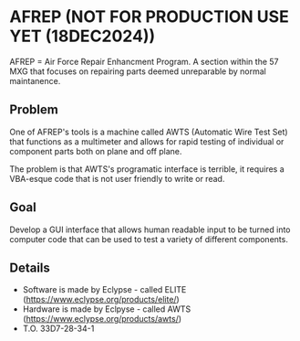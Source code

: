 

# AFREP (NOT FOR PRODUCTION USE YET (18DEC2024)) 

AFREP = Air Force Repair Enhancment Program. A section within the 57 MXG that focuses on repairing parts deemed unreparable by normal maintanence. 

## Problem

One of AFREP's tools is a machine called AWTS (Automatic Wire Test Set) that functions as a multimeter and allows for rapid testing of individual or component parts both on plane and off plane. 

The problem is that AWTS's programatic interface is terrible, it requires a VBA-esque code that is not user friendly to write or read. 

## Goal

Develop a GUI interface that allows human readable input to be turned into computer code that can be used to test a variety of different components. 

## Details


- Software is made by Eclypse - called ELITE (https://www.eclypse.org/products/elite/)
- Hardware is made by Eclpyse - called AWTS (https://www.eclypse.org/products/awts/)
- T.O. 33D7-28-34-1